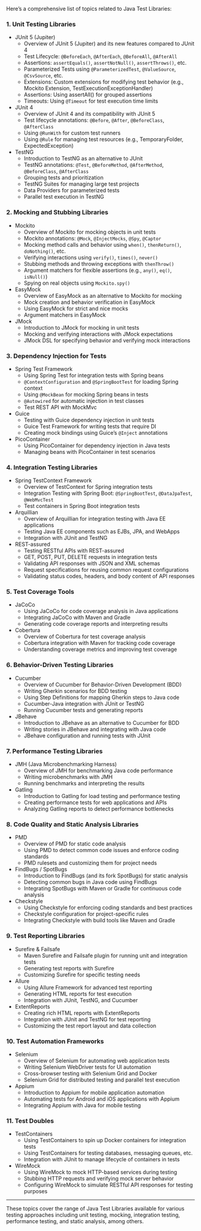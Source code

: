 Here’s a comprehensive list of topics related to Java Test Libraries:

### 1. Unit Testing Libraries

- JUnit 5 (Jupiter)
    - Overview of JUnit 5 (Jupiter) and its new features compared to JUnit 4
    - Test Lifecycle: `@BeforeEach`, `@AfterEach`, `@BeforeAll`, `@AfterAll`
    - Assertions: `assertEquals()`, `assertNotNull()`, `assertThrows()`, etc.
    - Parameterized Tests using `@ParameterizedTest`, `@ValueSource`, `@CsvSource`, etc.
    - Extensions: Custom extensions for modifying test behavior (e.g., Mockito Extension, TestExecutionExceptionHandler)
    - Assertions: Using assertAll() for grouped assertions
    - Timeouts: Using `@Timeout` for test execution time limits
- JUnit 4
    - Overview of JUnit 4 and its compatibility with JUnit 5
    - Test lifecycle annotations: `@Before`, `@After`, `@BeforeClass`, `@AfterClass`
    - Using `@RunWith` for custom test runners
    - Using `@Rule` for managing test resources (e.g., TemporaryFolder, ExpectedException)
- TestNG
    - Introduction to TestNG as an alternative to JUnit
    - TestNG annotations: `@Test`, `@BeforeMethod`, `@AfterMethod`, `@BeforeClass`, `@AfterClass`
    - Grouping tests and prioritization
    - TestNG Suites for managing large test projects
    - Data Providers for parameterized tests
    - Parallel test execution in TestNG

### 2. Mocking and Stubbing Libraries

- Mockito
    - Overview of Mockito for mocking objects in unit tests
    - Mockito annotations: `@Mock`, `@InjectMocks`, `@Spy`, `@Captor`
    - Mocking method calls and behavior using `when()`, `thenReturn()`, `doNothing()`, etc.
    - Verifying interactions using `verify()`, `times()`, `never()`
    - Stubbing methods and throwing exceptions with `thenThrow()`
    - Argument matchers for flexible assertions (e.g., `any()`, `eq()`, `isNull()`)
    - Spying on real objects using `Mockito.spy()`
- EasyMock
    - Overview of EasyMock as an alternative to Mockito for mocking
    - Mock creation and behavior verification in EasyMock
    - Using EasyMock for strict and nice mocks
    - Argument matchers in EasyMock
- JMock
    - Introduction to JMock for mocking in unit tests
    - Mocking and verifying interactions with JMock expectations
    - JMock DSL for specifying behavior and verifying mock interactions

### 3. Dependency Injection for Tests

- Spring Test Framework
    - Using Spring Test for integration tests with Spring beans
    - `@ContextConfiguration` and `@SpringBootTest` for loading Spring context
    - Using `@MockBean` for mocking Spring beans in tests
    - `@Autowired` for automatic injection in test classes
    - Test REST API with MockMvc
- Guice
    - Testing with Guice dependency injection in unit tests
    - Guice Test Framework for writing tests that require DI
    - Creating mock bindings using Guice’s `@Inject` annotations
- PicoContainer
    - Using PicoContainer for dependency injection in Java tests
    - Managing beans with PicoContainer in test scenarios

### 4. Integration Testing Libraries

- Spring TestContext Framework
    - Overview of TestContext for Spring integration tests
    - Integration Testing with Spring Boot: `@SpringBootTest`, `@DataJpaTest`, `@WebMvcTest`
    - Test containers in Spring Boot integration tests
- Arquillian
    - Overview of Arquillian for integration testing with Java EE applications
    - Testing Java EE components such as EJBs, JPA, and WebApps
    - Integration with JUnit and TestNG
- REST-assured
    - Testing RESTful APIs with REST-assured
    - GET, POST, PUT, DELETE requests in integration tests
    - Validating API responses with JSON and XML schemas
    - Request specifications for reusing common request configurations
    - Validating status codes, headers, and body content of API responses

### 5. Test Coverage Tools

- JaCoCo
    - Using JaCoCo for code coverage analysis in Java applications
    - Integrating JaCoCo with Maven and Gradle
    - Generating code coverage reports and interpreting results
- Cobertura
    - Overview of Cobertura for test coverage analysis
    - Cobertura integration with Maven for tracking code coverage
    - Understanding coverage metrics and improving test coverage

### 6. Behavior-Driven Testing Libraries

- Cucumber
    - Overview of Cucumber for Behavior-Driven Development (BDD)
    - Writing Gherkin scenarios for BDD testing
    - Using Step Definitions for mapping Gherkin steps to Java code
    - Cucumber-Java integration with JUnit or TestNG
    - Running Cucumber tests and generating reports
- JBehave
    - Introduction to JBehave as an alternative to Cucumber for BDD
    - Writing stories in JBehave and integrating with Java code
    - JBehave configuration and running tests with JUnit

### 7. Performance Testing Libraries

- JMH (Java Microbenchmarking Harness)
    - Overview of JMH for benchmarking Java code performance
    - Writing microbenchmarks with JMH
    - Running benchmarks and interpreting the results
- Gatling
    - Introduction to Gatling for load testing and performance testing
    - Creating performance tests for web applications and APIs
    - Analyzing Gatling reports to detect performance bottlenecks

### 8. Code Quality and Static Analysis Libraries

- PMD
    - Overview of PMD for static code analysis
    - Using PMD to detect common code issues and enforce coding standards
    - PMD rulesets and customizing them for project needs
- FindBugs / SpotBugs
    - Introduction to FindBugs (and its fork SpotBugs) for static analysis
    - Detecting common bugs in Java code using FindBugs
    - Integrating SpotBugs with Maven or Gradle for continuous code analysis
- Checkstyle
    - Using Checkstyle for enforcing coding standards and best practices
    - Checkstyle configuration for project-specific rules
    - Integrating Checkstyle with build tools like Maven and Gradle

### 9. Test Reporting Libraries

- Surefire & Failsafe
    - Maven Surefire and Failsafe plugin for running unit and integration tests
    - Generating test reports with Surefire
    - Customizing Surefire for specific testing needs
- Allure
    - Using Allure Framework for advanced test reporting
    - Generating HTML reports for test execution
    - Integration with JUnit, TestNG, and Cucumber
- ExtentReports
    - Creating rich HTML reports with ExtentReports
    - Integration with JUnit and TestNG for test reporting
    - Customizing the test report layout and data collection

### 10. Test Automation Frameworks

- Selenium
    - Overview of Selenium for automating web application tests
    - Writing Selenium WebDriver tests for UI automation
    - Cross-browser testing with Selenium Grid and Docker
    - Selenium Grid for distributed testing and parallel test execution
- Appium
    - Introduction to Appium for mobile application automation
    - Automating tests for Android and iOS applications with Appium
    - Integrating Appium with Java for mobile testing

### 11. Test Doubles

- TestContainers
    - Using TestContainers to spin up Docker containers for integration tests
    - Using TestContainers for testing databases, messaging queues, etc.
    - Integration with JUnit to manage lifecycle of containers in tests
- WireMock
    - Using WireMock to mock HTTP-based services during testing
    - Stubbing HTTP requests and verifying mock server behavior
    - Configuring WireMock to simulate RESTful API responses for testing purposes

---

These topics cover the range of Java Test Libraries available for various testing approaches including unit testing, mocking, integration testing, performance testing, and static analysis, among others.